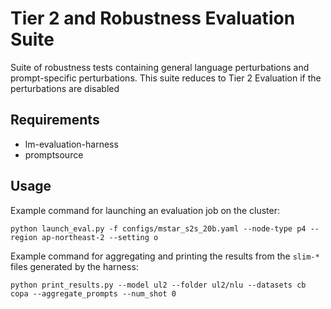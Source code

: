 # Tier 2 and Robustness Evaluation Suite

Suite of robustness tests containing general language perturbations and prompt-specific perturbations. This suite reduces to Tier 2 Evaluation if the perturbations are disabled

## Requirements
* lm-evaluation-harness
* promptsource


## Usage
Example command for launching an evaluation job on the cluster:
```
python launch_eval.py -f configs/mstar_s2s_20b.yaml --node-type p4 --region ap-northeast-2 --setting o
```

Example command for aggregating and printing the results from the `slim-*` files generated by the harness:
```
python print_results.py --model ul2 --folder ul2/nlu --datasets cb copa --aggregate_prompts --num_shot 0
```

